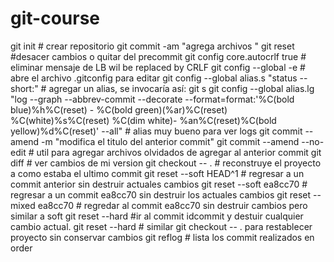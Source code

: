 # git-course

git init 			# crear repositorio
git commit -am "agrega archivos "
git reset <archivoQueNoQueremosIngresarAlcommit> #desacer cambios o quitar del precommit
git config core.autocrlf true # eliminar mensaje de LB wil be replaced by CRLF
git config --global -e # abre el archivo .gitconfig para editar
git config --global alias.s "status --short:" # agregar un alias, se invocaría así: git s
git config --global alias.lg "log --graph --abbrev-commit --decorate --format=format:'%C(bold blue)%h%C(reset) - %C(bold green)(%ar)%C(reset) %C(white)%s%C(reset) %C(dim white)- %an%C(reset)%C(bold yellow)%d%C(reset)' --all" # alias muy bueno para ver logs
git commit --amend -m "modifica el titulo del anterior commit"
git commit --amend --no-edit # util para agregar archivos olvidados de agregar al anterior commit
git diff # ver cambios de mi version
git checkout -- .  # reconstruye el proyecto a como estaba el ultimo commit
git reset --soft HEAD^1 # regresar a un commit anterior sin destruir actuales cambios 
git reset --soft ea8cc70 # regresar a un commit ea8cc70 sin destruir los actuales cambios
git reset --mixed ea8cc70 # regredar al commit ea8cc70 sin destruir cambios pero similar a soft 
git reset --hard <idcommit> #ir al commit idcommit y destuir cualquier cambio actual.
git reset --hard # similar git checkout -- . para restablecer proyecto sin conservar cambios
git reflog # lista los commit realizados en order